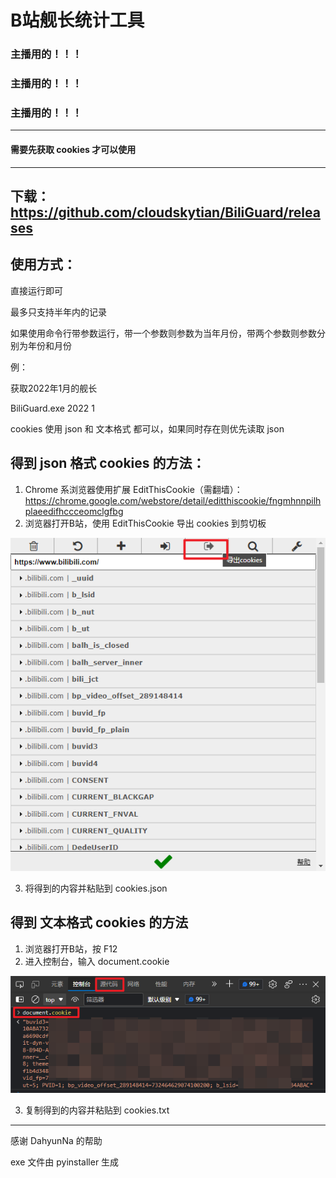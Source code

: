 # B站舰长统计工具

### 主播用的！！！
### 主播用的！！！
### 主播用的！！！
------------
#### 需要先获取 cookies 才可以使用
------------
下载：https://github.com/cloudskytian/BiliGuard/releases
------------
## 使用方式：

直接运行即可

最多只支持半年内的记录

如果使用命令行带参数运行，带一个参数则参数为当年月份，带两个参数则参数分别为年份和月份

例：

获取2022年1月的舰长

BiliGuard.exe 2022 1

cookies 使用 json 和 文本格式 都可以，如果同时存在则优先读取 json

## 得到 json 格式 cookies 的方法：
1. Chrome 系浏览器使用扩展 EditThisCookie（需翻墙）：https://chrome.google.com/webstore/detail/editthiscookie/fngmhnnpilhplaeedifhccceomclgfbg
2. 浏览器打开B站，使用 EditThisCookie 导出 cookies 到剪切板

![](get_cookie_json.png)

3. 将得到的内容并粘贴到 cookies.json

## 得到 文本格式 cookies 的方法
1. 浏览器打开B站，按 F12
2. 进入控制台，输入 document.cookie

![](get_cookie_text.png)

3. 复制得到的内容并粘贴到 cookies.txt
------------
感谢 DahyunNa 的帮助

exe 文件由 pyinstaller 生成
